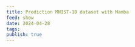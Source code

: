```yaml
---
title: Prediction MNIST-1D dataset with Mamba
feed: show
date: 2024-04-28
tags: 
publish: true
---
```

